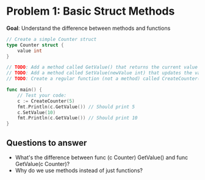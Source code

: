 # Problem 1: Basic Struct Methods

**Goal**: Understand the difference between methods and functions

```go
// Create a simple Counter struct
type Counter struct {
    value int
}

// TODO: Add a method called GetValue() that returns the current value
// TODO: Add a method called SetValue(newValue int) that updates the value
// TODO: Create a regular function (not a method) called CreateCounter(initialValue int) that returns a new Counter

func main() {
    // Test your code:
    c := CreateCounter(5)
    fmt.Println(c.GetValue()) // Should print 5
    c.SetValue(10)
    fmt.Println(c.GetValue()) // Should print 10
}
```

## Questions to answer

- What's the difference between func (c Counter) GetValue() and func GetValue(c Counter)?
- Why do we use methods instead of just functions?

